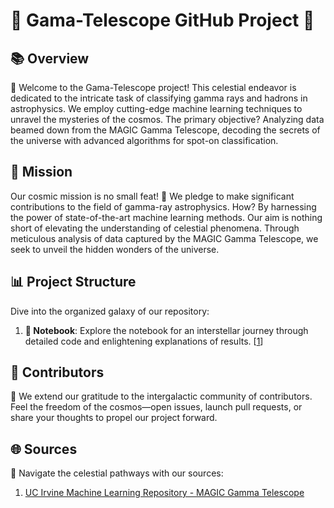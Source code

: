 <response>

# 🌌 Gama-Telescope GitHub Project 🚀

## 📚 Overview

👋 Welcome to the Gama-Telescope project! This celestial endeavor is dedicated to the intricate task of classifying gamma rays and hadrons in astrophysics. We employ cutting-edge machine learning techniques to unravel the mysteries of the cosmos. The primary objective? Analyzing data beamed down from the MAGIC Gamma Telescope, decoding the secrets of the universe with advanced algorithms for spot-on classification.

## 🚀 Mission

Our cosmic mission is no small feat! 🌌 We pledge to make significant contributions to the field of gamma-ray astrophysics. How? By harnessing the power of state-of-the-art machine learning methods. Our aim is nothing short of elevating the understanding of celestial phenomena. Through meticulous analysis of data captured by the MAGIC Gamma Telescope, we seek to unveil the hidden wonders of the universe.

## 📊 Project Structure

Dive into the organized galaxy of our repository:

1. **📓 Notebook**: Explore the notebook for an interstellar journey through detailed code and enlightening explanations of results. [[1](https://github.com/mandarborkar2304/Gama-Telescope/)]

## 🤝 Contributors

🙌 We extend our gratitude to the intergalactic community of contributors. Feel the freedom of the cosmos—open issues, launch pull requests, or share your thoughts to propel our project forward.

## 🌐 Sources

🚀 Navigate the celestial pathways with our sources:
1. [UC Irvine Machine Learning Repository - MAGIC Gamma Telescope](https://archive.ics.uci.edu/dataset/159/magic+gamma+telescope)

</response>
